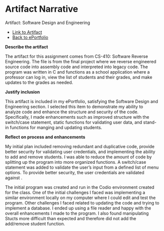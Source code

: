# Artifact Narrative

Artifact: Software Design and Engineering

* [Link to Artifact](https://github.com/johnsatterfield/johnsatterfield.github.io/tree/master/Artifacts/Software%20Design%20And%20Engineering)
* [Back to ePortfolio](https://johnsatterfield.github.io/)

**Describe the artifact**

The artifact for this assignment comes from CS-410: Software Reverse Engineering. The file is from the final project where we reverse engineered source code into assembly code and interpreted into legacy code. The program was written in C and functions as a school application where a professor can log in, view the list of students and their grades, and make updates to the grades as needed.

**Justify inclusion**

This artifact is included in my ePortfolio, satisfying the Software Design and Engineering section. I selected this item to demonstrate my ability to analyze code and enhance the structure and security of the code. Specifically, I made enhancements such as improved structure with the switch/case statement, static functions for validating user data, and stand-in functions for manging and updating students.

**Reflect on process and enhancements**

My initial plan included removing redundant and duplicative code, provide better security for validating user credentials, and implementing the ability to add and remove students. I was able to reduce the amount of code by splitting up the program into more organized functions. A switch/case statement was added to validate the user’s input from a defined list of menu options. To provide better security, the user credentials are validated against .

The initial program was created and run in the Codio environment created for the class. One of the initial challenges I faced was implementing a similar environment locally on my computer where I could edit and test the program. Other challenges I faced related to updating the code and trying to implement a database. I ended up using a file reader and happy with the overall enhancements I made to the program. I also found manipulating Stucts more difficult than expected and therefore did not add the add/remove student function.
